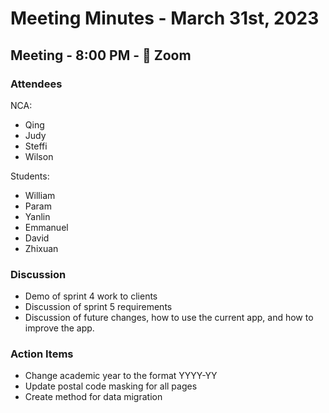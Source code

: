 # Meeting Minutes - March 31st, 2023
## Meeting - 8:00 PM - 📍 Zoom
### Attendees

NCA:

-   Qing
-   Judy
-   Steffi
-   Wilson

Students:

-   William
-   Param
-   Yanlin
-   Emmanuel
-   David
-   Zhixuan

### Discussion
- Demo of sprint 4 work to clients
- Discussion of sprint 5 requirements
- Discussion of future changes, how to use the current app, and how to improve the app.

### Action Items
- Change academic year to the format YYYY-YY
- Update postal code masking for all pages
- Create method for data migration